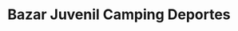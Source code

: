 ---
title: "Bazar Juvenil Camping Deportes"
url: /sevilla/bazar-juvenil-camping-deportes/
shop: Sport
---